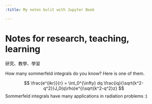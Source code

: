 ```yaml
---
:title: My notes bulit with Jupyter Book

---
```

# Notes for research, teaching, learning
研究、教學、學習

How many sommerfeld integrals do you know?
Here is one of them.

$$
  \frac{e^{ikr}}{r} = \int_0^{\infty} dq \frac{iq}{\sqrt{k^2-q^2}}J_0(q\rho)e^{i\sqrt{k^2-q^2}z}
$$
Sommerfeld integrals have many applications in radiation problems :)

```{tableofcontents}
```
